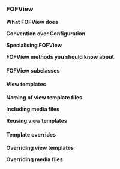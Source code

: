 ### FOFView

**What FOFView does**

**Convention over Configuration**

**Specialising FOFView**

**FOFView methods you should know about**

#### FOFView subclasses

#### View templates

**Naming of view template files**

**Including media files**

**Reusing view templates**

#### Template overrides

**Overriding view templates**

**Overriding media files**